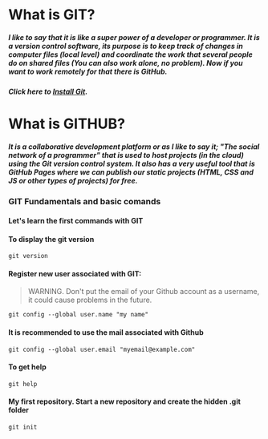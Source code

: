# What is GIT?

##### I like to say that it is like a super power of a developer or programmer. It is a **version control software**, its purpose is to keep track of changes in computer files (local level) and coordinate the work that several people do on shared files (You can also work alone, no problem). Now if you want to work remotely for that there is GitHub.

##### Click here to [Install Git](https://git-scm.com).

# What is GITHUB?

##### It is a collaborative development platform or as I like to say it; "The social network of a programmer" that is used to host projects (in the cloud) using the Git version control system. It also has a very useful tool that is GitHub Pages where we can publish our static projects (HTML, CSS and JS or other types of projects) for free.

### GIT Fundamentals and basic comands

#### Let's learn the first commands with GIT


#### To display the git version
```
git version
```

#### Register new user associated with GIT:
>   WARNING. Don't put the email of your Github account as a username, it could cause problems in the future.
```
git config --global user.name "my name"
```
#### It is recommended to use the mail associated with Github
```
git config --global user.email "myemail@example.com"
```
#### To get help 
```
git help
```
#### My first repository. Start a new repository and create the hidden .git folder
```
git init
```





